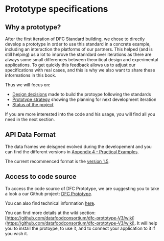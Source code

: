 # Prototype specifications

## Why a prototype?

After the first iteration of DFC Standard building, we chose to directly develop a prototype in order to use this standard in a concrete example, including an interaction the platforms of our partners. This helped \(and is still helping\) us a lot to improve the stanrdard over iterations as there are always some small differences between theoritical design and experimental applications. To get quickly this feedback allows us to adjust our specifications with real cases, and this is why we also want to share these informations in this book.

Thus we will focus on:

* [Design decisions](https://github.com/datafoodconsortium/standarddocumentation/tree/4d0cabf44403fe90253690daed02ed8110d1b4bc/technical-specifications/design-decisions.md) made to build the protoype following the standards
* [Prototype strategy](prototype-strategy.md) showing the planning for next development iteration
* [Status of the project](status-of-the-project.md)

If you are more interested into the code and his usage, you will find all you need in the next section.

## API Data Format

The data frames we deisgned evolved during the developement and you can find the different versions in [Appendix 4 - Practical Examples](../appendixes/practical-examples/).

The current recommenced format is the [version 1.5](https://github.com/datafoodconsortium/standarddocumentation/tree/4d0cabf44403fe90253690daed02ed8110d1b4bc/appendixes/practical-examples/version-1-5.md).

## Access to code source

To access the code source of DFC Prototype, we are suggesting you to take a look a our Github project: [DFC Prototype](https://github.com/datafoodconsortium/dfc-prototype-V3).

You can also find technical information [here](http://static.datafoodconsortium.org/).

You can find more details at the wiki section: [https://github.com/datafoodconsortium/dfc-prototype-V3/wiki](https://github.com/datafoodconsortium/dfc-prototype-V3/wiki). It will help you to install the protoype, to use it, and to connect your application to it if you wish it.

